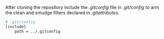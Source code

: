 After cloning the repository include the *.gitconfig* file in *.git/config* to arm the clean and smudge filters declared in *.gitattributes*.

```sh
# .git/config
[include]
	path = ../.gitconfig
```
